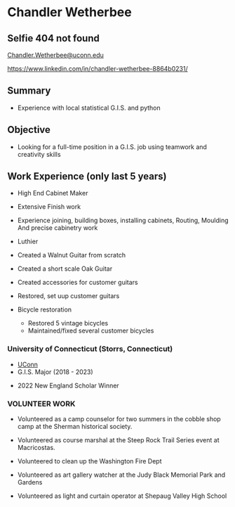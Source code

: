 # Chandler Wetherbee

## Selfie 404 not found

Chandler.Wetherbee@uconn.edu

https://www.linkedin.com/in/chandler-wetherbee-8864b0231/
## Summary

* Experience with local statistical G.I.S. and python

## Objective
* 	Looking for a full-time position in a G.I.S. job using teamwork and creativity skills


## Work Experience (only last 5 years)
*  High End Cabinet Maker

 * Extensive Finish work
 * Experience joining, building boxes, installing cabinets, Routing, Moulding
 And precise cabinetry work


* Luthier
 * Created a Walnut Guitar from scratch
 * Created a short scale Oak Guitar
 * Created accessories for customer guitars
 * Restored, set uup customer guitars


* Bicycle restoration
  * Restored 5 vintage bicycles
  * Maintained/fixed several customer bicycles

### University of Connecticut (Storrs, Connecticut)
* [UConn][]
* G.I.S. Major (2018 - 2023)

- 2022 New England Scholar Winner




### VOLUNTEER WORK

* Volunteered as a camp counselor for two summers in the cobble shop camp at the Sherman historical society.

* Volunteered as course marshal at the Steep Rock Trail Series event at Macricostas.
* Volunteered to clean up the Washington Fire Dept
* Volunteered as art gallery watcher at the Judy Black Memorial Park and Gardens
* Volunteered as light and curtain operator at Shepaug Valley High School



[UConn]: https://uconn.edu/


